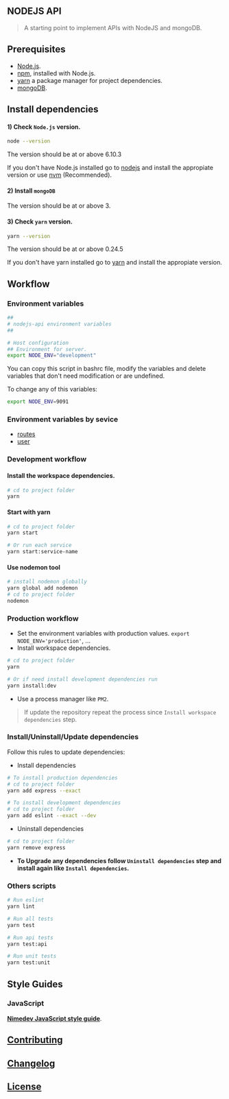 ## NODEJS API

> A starting point to implement APIs with NodeJS and mongoDB.


## Prerequisites

- [Node.js](https://nodejs.org/en/download/).
- [npm](https://www.npmjs.com/), installed with Node.js.
- [yarn](https://yarnpkg.com/) a package manager for project dependencies.
- [mongoDB](https://www.mongodb.com/download-center?jmp=nav#community).

## Install dependencies

#### 1) Check `Node.js` version.

```sh
node --version
```
The version should be at or above 6.10.3

If you don't have Node.js installed go to [nodejs](https://nodejs.org/en/download/) and install the appropiate version or use [nvm](http://www.sergiolepore.net/2014/06/30/nvm-instalando-y-usando-node-version-manager/) (Recommended).

#### 2) Install `mongoDB`
The version should be at or above 3.

#### 3) Check `yarn` version.

```sh
yarn --version
```
The version should be at or above 0.24.5

If you don't have yarn installed go to [yarn](https://yarnpkg.com/en/docs/install) and install the appropiate version.


## Workflow

### Environment variables

```sh
##
# nodejs-api environment variables
##

# Host configuration
## Environment for server.
export NODE_ENV="development"
```

You can copy this script in bashrc file, modify the variables and delete variables that don't need modification or are undefined.

To change any of this variables:

```sh
export NODE_ENV=9091
```

### Environment variables by sevice

- [routes](routes/README.md)
- [user](user/README.md)

### Development workflow

#### Install the workspace dependencies.

```sh
# cd to project folder
yarn
```

#### Start with yarn

```sh
# cd to project folder
yarn start

# Or run each service
yarn start:service-name
```

#### Use nodemon tool

```sh
# install nodemon globally
yarn global add nodemon
# cd to project folder
nodemon
```

### Production workflow
- Set the environment variables with production values. `export NODE_ENV='production'`, ...
- Install workspace dependencies.

```sh
# cd to project folder
yarn

# Or if need install development dependencies run
yarn install:dev
```
- Use a process manager like `PM2`.

> If update the repository repeat the process since `Install workspace dependencies` step.

### Install/Uninstall/Update dependencies
Follow this rules to update dependencies:

- Install dependencies

```sh
# To install production dependencies
# cd to project folder
yarn add express --exact

# To install development dependencies
# cd to project folder
yarn add eslint --exact --dev
```

- Uninstall dependencies

```sh
# cd to project folder
yarn remove express
```

- **To Upgrade any dependencies follow `Uninstall dependencies` step and install again like `Install dependencies`.**

### Others scripts

```sh
# Run eslint
yarn lint

# Run all tests
yarn test

# Run api tests
yarn test:api

# Run unit tests
yarn test:unit
```


## Style Guides

### JavaScript

**[Nimedev JavaScript style guide](https://github.com/nimedev/javascript)**.


## [Contributing](CONTRIBUTING.md)


## [Changelog](CHANGELOG.md)


## [License](LICENSE.md)
